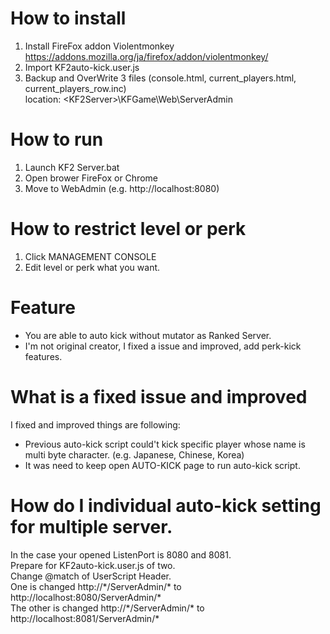 # How to install

1. Install FireFox addon Violentmonkey https://addons.mozilla.org/ja/firefox/addon/violentmonkey/  
2. Import KF2auto-kick.user.js  
3. Backup and OverWrite 3 files (console.html, current_players.html, current_players_row.inc)  
location: \<KF2Server\>\KFGame\Web\ServerAdmin  

# How to run

1. Launch KF2 Server.bat
2. Open brower FireFox or Chrome
3. Move to WebAdmin (e.g. http://localhost:8080)  

# How to restrict level or perk

1. Click MANAGEMENT CONSOLE
2. Edit level or perk what you want.

# Feature

* You are able to auto kick without mutator as Ranked Server.
* I'm not original creator, I fixed a issue and improved, add perk-kick features.

# What is a fixed issue and improved

I fixed and improved things are following:

* Previous auto-kick script could't kick specific player whose name is multi byte character. (e.g. Japanese, Chinese, Korea)  
* It was need to keep open AUTO-KICK page to run auto-kick script.

# How do I individual auto-kick setting for multiple server.

In the case your opened ListenPort is 8080 and 8081.  
Prepare for KF2auto-kick.user.js of two.  
Change @match of UserScript Header.  
One is changed http://\*/ServerAdmin/\* to http://localhost:8080/ServerAdmin/*  
The other is changed http://\*/ServerAdmin/\* to http://localhost:8081/ServerAdmin/*  
